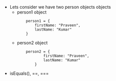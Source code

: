 - Lets consider we have two person objects objects
    - person1 object
        ```
            person1 = {
                firstName: "Praveen",
                lastName: "Kumar"
            }
        ```
    - person2 object
        ```
            person2 = {
                    firstName: "Praveen",
                    lastName: "Kumar"
                }
        ```
- isEquals(), ==, ===